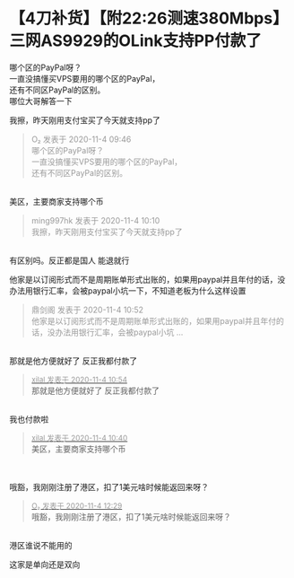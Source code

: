 # 【4刀补货】【附22:26测速380Mbps】三网AS9929的OLink支持PP付款了


哪个区的PayPal呀？<br />
一直没搞懂买VPS要用的哪个区的PayPal，<br />
还有不同区PayPal的区别。<br />
哪位大哥解答一下<img src="static/image/smiley/yct/019.gif" smilieid="49" border="0" alt="" />

我擦，昨天刚用支付宝买了今天就支持pp了

<div class="quote"><blockquote><font color="#999999">O₂ 发表于 2020-11-4 09:46</font><br />
<font color="#999999">哪个区的PayPal呀？<br />
一直没搞懂买VPS要用的哪个区的PayPal，<br />
还有不同区PayPal的区别。<br />
</font></blockquote></div><br />
美区，主要商家支持哪个币

<div class="quote"><blockquote><font color="#999999">ming997hk 发表于 2020-11-4 10:10</font><br />
<font color="#999999">我擦，昨天刚用支付宝买了今天就支持pp了</font></blockquote></div><br />
有区别吗。反正都是国人 能退就行 

他家是以订阅形式而不是周期账单形式出账的，如果用paypal并且年付的话，没办法用银行汇率，会被paypal小坑一下，不知道老板为什么这样设置

<div class="quote"><blockquote><font color="#999999">鼎剑阁 发表于 2020-11-4 10:52</font><br />
<font color="#999999">他家是以订阅形式而不是周期账单形式出账的，如果用paypal并且年付的话，没办法用银行汇率，会被paypal小坑 ...</font></blockquote></div><br />
那就是他方便就好了 反正我都付款了 

<div class="quote"><blockquote><font size="2"><a href="https://www.hostloc.com/forum.php?mod=redirect&amp;goto=findpost&amp;pid=9400208&amp;ptid=762114" target="_blank"><font color="#999999">xilal 发表于 2020-11-4 10:54</font></a></font><br />
那就是他方便就好了 反正我都付款了</blockquote></div><br />
我也付款啦<img src="static/image/smiley/default/cry.gif" smilieid="4" border="0" alt="" />

<div class="quote"><blockquote><font size="2"><a href="https://www.hostloc.com/forum.php?mod=redirect&amp;goto=findpost&amp;pid=9400095&amp;ptid=762114" target="_blank"><font color="#999999">xilal 发表于 2020-11-4 10:40</font></a></font><br />
美区，主要商家支持哪个币</blockquote></div><br />
<br />
哦豁，我刚刚注册了港区，扣了1美元啥时候能返回来呀？<img src="static/image/smiley/yct/005.gif" smilieid="35" border="0" alt="" /> 

<div class="quote"><blockquote><font size="2"><a href="https://www.hostloc.com/forum.php?mod=redirect&amp;goto=findpost&amp;pid=9400915&amp;ptid=762114" target="_blank"><font color="#999999">O₂ 发表于 2020-11-4 12:29</font></a></font><br />
哦豁，我刚刚注册了港区，扣了1美元啥时候能返回来呀？</blockquote></div><br />
港区谁说不能用的

这家是单向还是双向
